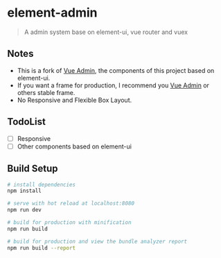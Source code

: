 # element-admin

> A admin system base on element-ui, vue router and vuex

## Notes
* This is a fork of [Vue Admin](https://github.com/vue-bulma/vue-admin), the components of this project based on element-ui.
* If you want a frame for production, I recommend you [Vue Admin](https://github.com/vue-bulma/vue-admin) or others stable frame.
* No Responsive and Flexible Box Layout.

## TodoList
- [ ] Responsive
- [ ] Other components based on element-ui

## Build Setup

``` bash
# install dependencies
npm install

# serve with hot reload at localhost:8080
npm run dev

# build for production with minification
npm run build

# build for production and view the bundle analyzer report
npm run build --report
```
